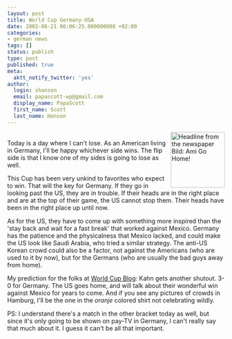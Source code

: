 ```yaml
---
layout: post
title: World Cup Germany-USA
date: 2002-06-21 06:06:25.000000000 +02:00
categories:
- german news
tags: []
status: publish
type: post
published: true
meta:
  aktt_notify_twitter: 'yes'
author:
  login: shanson
  email: papascott-wp@gmail.com
  display_name: PapaScott
  first_name: Scott
  last_name: Hanson
---
```

<p><a href="http://www.bild.de/"><img alt="Headline from the newspaper Bild: Ami Go Home!" src="https://www.papascott.de/wordpress/wp-content/uploads/2002/06/bildamirudi-thumb.jpg" width="125" height="129" border="0" align="right" /></a><br />
Today is a day where I can't lose. As an American living in Germany, I'll be happy whichever side wins.  The flip side is that I  know one of my sides is going to lose as well.</p>
<p>This Cup has been very unkind to favorites who expect to win. That will the key for Germany. If they go in looking past the US, they are in trouble.  If their heads are in the right place and are at the top of their game, the US cannot stop them. Their heads have been in the right place up until now.</p>
<p>As for the US, they have to come up with something more inspired than the 'stay back and wait for a fast break' that worked against Mexico. Germany has the patience and the physicalness that Mexico lacked, and could make the US look like Saudi Arabia, who tried a similar strategy. The anti-US Korean crowd could also be a factor, not against the Americans (who are used to it by now), but for the Germans (who are usually the bad guys away from home).</p>
<p>My prediction for the folks at <a href="http://www.worldcupblog.org/wcarchives/000252.html">World Cup Blog</a>: Kahn gets another shutout. 3-0 for Germany. The US goes home, and will talk about their wonderful win against Mexico for years to come. And if you see any pictures of crowds in Hamburg, I'll be the one in the <i>oranje</i> colored shirt not celebrating wildly.</p>
<p>PS: I understand there's a match in the other bracket today as well, but since it's only going to be shown on pay-TV in Germany, I can't really say that much about it. I guess it can't be all that important.</p>

